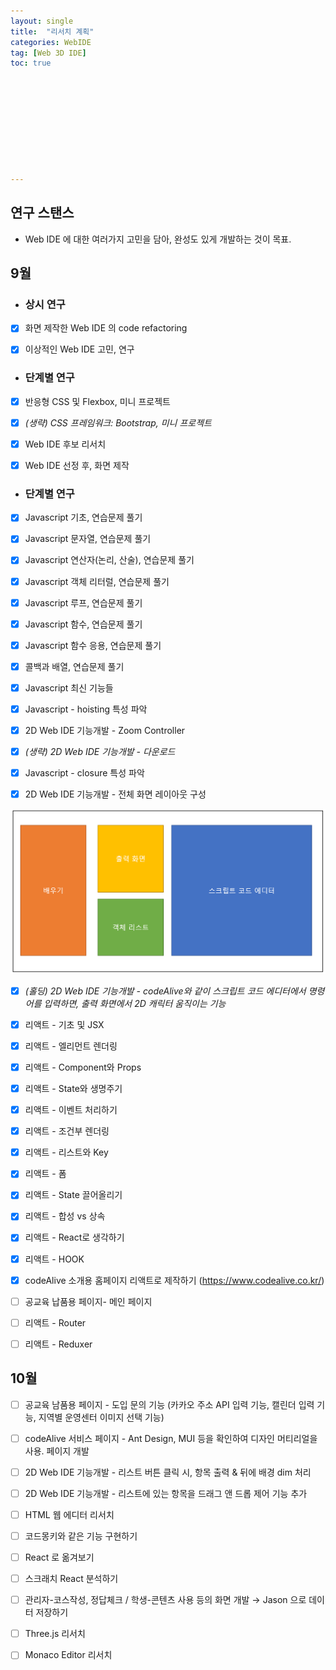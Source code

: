 ```yaml
---
layout: single
title:  "리서치 계획"
categories: WebIDE
tag: [Web 3D IDE]
toc: true 










---
```


## 연구 스탠스

- Web IDE 에 대한 여러가지 고민을 담아, 완성도 있게 개발하는 것이 목표.









## 9월

- ### 상시 연구

- [x] 화면 제작한 Web IDE 의 code refactoring

- [x] 이상적인 Web IDE 고민, 연구



- ### 단계별 연구

- [x] 반응형 CSS 및 Flexbox, 미니 프로젝트

- [x] *(생략) CSS 프레임워크: Bootstrap, 미니 프로젝트*

- [x] Web IDE 후보 리서치

- [x] Web IDE 선정 후, 화면 제작



- ### 단계별 연구

- [x] Javascript 기초, 연습문제 풀기

- [x] Javascript 문자열, 연습문제 풀기

- [x] Javascript 연산자(논리, 산술), 연습문제 풀기

- [x] Javascript 객체 리터럴, 연습문제 풀기

- [x] Javascript 루프, 연습문제 풀기

- [x] Javascript 함수, 연습문제 풀기

- [x] Javascript 함수 응용, 연습문제 풀기

- [x] 콜백과 배열, 연습문제 풀기

- [x] Javascript 최신 기능들

- [x] Javascript - hoisting 특성 파악

- [x] 2D Web IDE 기능개발 - Zoom Controller

- [x] *(생략) 2D Web IDE 기능개발 - 다운로드*

- [x] Javascript - closure 특성 파악

- [x] 2D Web IDE 기능개발 - 전체 화면 레이아웃 구성

![image-20220915162740776](/assets/img/image-20220915162740776.png)

- [x] *(홀딩) 2D Web IDE 기능개발 - codeAlive와 같이 스크립트 코드 에디터에서 명령어를 입력하면, 출력 화면에서 2D 캐릭터 움직이는 기능*
- [x] 리액트 - 기초 및 JSX
- [x] 리액트 - 엘리먼트 렌더링
- [x] 리액트 - Component와 Props
- [x] 리액트 - State와 생명주기
- [x] 리액트 - 이벤트 처리하기
- [x] 리액트 - 조건부 렌더링
- [x] 리액트 - 리스트와 Key
- [x] 리액트 - 폼
- [x] 리액트 - State 끌어올리기
- [x] 리액트 - 합성 vs 상속
- [x] 리액트 - React로 생각하기
- [x] 리액트 - HOOK
- [x] codeAlive 소개용 홈페이지 리액트로 제작하기 (https://www.codealive.co.kr/)
- [ ] 공교육 납품용 페이지- 메인 페이지
- [ ] 리액트 - Router
- [ ] 리액트 - Reduxer







## 10월

- [ ] 공교육 남품용 페이지 - 도입 문의 기능 (카카오 주소 API 입력 기능, 캘린더 입력 기능, 지역별 운영센터 이미지 선택 기능)
- [ ] codeAlive 서비스 페이지 - Ant Design, MUI 등을 확인하여 디자인 머티리얼을 사용. 페이지 개발
- [ ] 2D Web IDE 기능개발 - 리스트 버튼 클릭 시, 항목 출력 & 뒤에 배경 dim 처리
- [ ] 2D Web IDE 기능개발 - 리스트에 있는 항목을 드래그 앤 드롭 제어 기능 추가
- [ ] HTML 웹 에디터 리서치
- [ ] 코드몽키와 같은 기능 구현하기
- [ ] React 로 옮겨보기
- [ ] 스크래치 React 분석하기
- [ ] 관리자-코스작성, 정답체크 / 학생-콘텐츠 사용 등의 화면 개발 → Jason 으로 데이터 저장하기
- [ ] Three.js 리서치
- [ ] Monaco Editor 리서치



